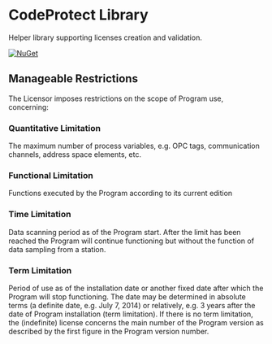 # CodeProtect Library

Helper library supporting licenses creation and validation.

[![NuGet](https://img.shields.io/nuget/v/CAS.CodeProtect)](https://www.nuget.org/packages/CAS.CodeProtect/)

## Manageable Restrictions

The Licensor imposes restrictions on the scope of Program use, concerning:

### Quantitative Limitation

The maximum number of process variables, e.g. OPC tags, communication channels, address space elements, etc.

### Functional Limitation

Functions executed by the Program according to its current edition

### Time Limitation

Data scanning period as of the Program start. After the limit has been reached the Program will continue functioning but without the function of data sampling from a station.

### Term Limitation

Period of use as of the installation date or another fixed date after which the Program will stop functioning. The date may be determined in absolute terms (a definite date, e.g. July 7, 2014) or relatively, e.g. 3 years after the date of Program installation (term limitation). If there is no term limitation, the (indefinite) license concerns the main number of the Program version as described by the first figure in the Program version number.
